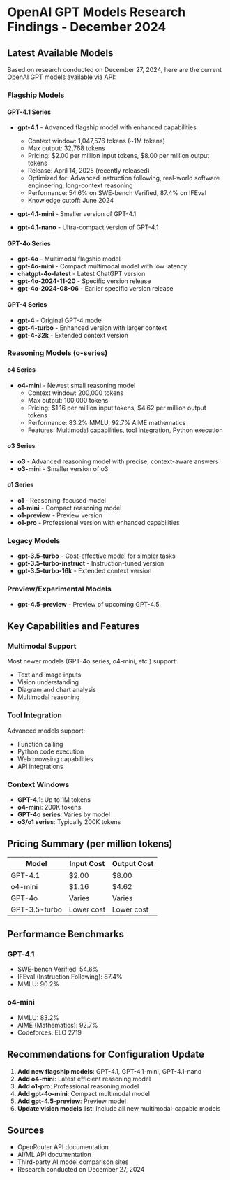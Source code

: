 # OpenAI GPT Models Research Findings - December 2024

## Latest Available Models

Based on research conducted on December 27, 2024, here are the current OpenAI GPT models available via API:

### Flagship Models

#### GPT-4.1 Series
- **gpt-4.1** - Advanced flagship model with enhanced capabilities
  - Context window: 1,047,576 tokens (~1M tokens)
  - Max output: 32,768 tokens
  - Pricing: $2.00 per million input tokens, $8.00 per million output tokens
  - Release: April 14, 2025 (recently released)
  - Optimized for: Advanced instruction following, real-world software engineering, long-context reasoning
  - Performance: 54.6% on SWE-bench Verified, 87.4% on IFEval
  - Knowledge cutoff: June 2024

- **gpt-4.1-mini** - Smaller version of GPT-4.1
- **gpt-4.1-nano** - Ultra-compact version of GPT-4.1

#### GPT-4o Series  
- **gpt-4o** - Multimodal flagship model
- **gpt-4o-mini** - Compact multimodal model with low latency
- **chatgpt-4o-latest** - Latest ChatGPT version
- **gpt-4o-2024-11-20** - Specific version release
- **gpt-4o-2024-08-06** - Earlier specific version release

#### GPT-4 Series
- **gpt-4** - Original GPT-4 model
- **gpt-4-turbo** - Enhanced version with larger context
- **gpt-4-32k** - Extended context version

### Reasoning Models (o-series)

#### o4 Series
- **o4-mini** - Newest small reasoning model
  - Context window: 200,000 tokens
  - Max output: 100,000 tokens
  - Pricing: $1.16 per million input tokens, $4.62 per million output tokens
  - Performance: 83.2% MMLU, 92.7% AIME mathematics
  - Features: Multimodal capabilities, tool integration, Python execution

#### o3 Series
- **o3** - Advanced reasoning model with precise, context-aware answers
- **o3-mini** - Smaller version of o3

#### o1 Series
- **o1** - Reasoning-focused model
- **o1-mini** - Compact reasoning model
- **o1-preview** - Preview version
- **o1-pro** - Professional version with enhanced capabilities

### Legacy Models
- **gpt-3.5-turbo** - Cost-effective model for simpler tasks
- **gpt-3.5-turbo-instruct** - Instruction-tuned version
- **gpt-3.5-turbo-16k** - Extended context version

### Preview/Experimental Models
- **gpt-4.5-preview** - Preview of upcoming GPT-4.5

## Key Capabilities and Features

### Multimodal Support
Most newer models (GPT-4o series, o4-mini, etc.) support:
- Text and image inputs
- Vision understanding
- Diagram and chart analysis
- Multimodal reasoning

### Tool Integration
Advanced models support:
- Function calling
- Python code execution
- Web browsing capabilities
- API integrations

### Context Windows
- **GPT-4.1**: Up to 1M tokens
- **o4-mini**: 200K tokens
- **GPT-4o series**: Varies by model
- **o3/o1 series**: Typically 200K tokens

## Pricing Summary (per million tokens)

| Model | Input Cost | Output Cost |
|-------|------------|-------------|
| GPT-4.1 | $2.00 | $8.00 |
| o4-mini | $1.16 | $4.62 |
| GPT-4o | Varies | Varies |
| GPT-3.5-turbo | Lower cost | Lower cost |

## Performance Benchmarks

### GPT-4.1
- SWE-bench Verified: 54.6%
- IFEval (Instruction Following): 87.4%
- MMLU: 90.2%

### o4-mini  
- MMLU: 83.2%
- AIME (Mathematics): 92.7%
- Codeforces: ELO 2719

## Recommendations for Configuration Update

1. **Add new flagship models**: GPT-4.1, GPT-4.1-mini, GPT-4.1-nano
2. **Add o4-mini**: Latest efficient reasoning model
3. **Add o1-pro**: Professional reasoning model
4. **Add gpt-4o-mini**: Compact multimodal model
5. **Add gpt-4.5-preview**: Preview model
6. **Update vision models list**: Include all new multimodal-capable models

## Sources
- OpenRouter API documentation
- AI/ML API documentation  
- Third-party AI model comparison sites
- Research conducted on December 27, 2024
